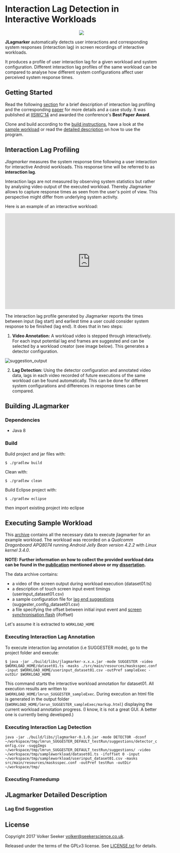 # Interaction Lag Detection in Interactive Workloads

<div align="center">
  <a href="https://www.gnu.org/licenses/gpl-3.0.en.html" target="_blank">
    <img src="https://img.shields.io/badge/license-GNU%20GPL%20v3-blue.svg?style=flat">
  </a>
</div>

**JLagmarker** automatically detects user interactions and corresponding
system responses (interaction lag) in screen recordings of interactive workloads.

It produces a profile of user interaction lag for a given workload and system
configuration. Different interaction lag profiles of the same workload can be 
compared to analyse how different system configurations affect user perceived
system response times.

## Getting Started

Read the following [section](#interaction-lag-profiling) for a brief description of interaction lag profiling and the corresponding [paper](http://www.volkerseeker.com/docs/papers/measuring_qoe_IISWC2014.pdf) 
for more details and a case study. It was published at [IISWC'14](http://www.iiswc.org/iiswc2014/) 
and awarded the conference's **Best Paper Award**.

Clone and build according to the [build instructions](#building-jlagmarker), have a look at the [sample workload](#executing-sample-workload) or read the [detailed description](#jlagmarker-detailed-description) on how to use the program.

## Interaction Lag Profiling

*Jlagmarker* measures the system response time following a user interaction for interactive
Android workloads. This response time will be referred to as **interaction lag**.

Interaction lags are not measured by observing system statistics but rather by analysing
video output of the executed workload. Thereby Jlagmarker allows to capture response times
as seen from the user's point of view. This perspective might differ from underlying system 
activity.

Here is an example of an interactive workload:

<iframe width="560" height="315" src="https://www.youtube.com/embed/_HKicclVdpc" frameborder="0" allowfullscreen></iframe>

The interaction lag profile generated by Jlagmarker reports the times between input (lag start)
and earliest time a user could consider system response to be finished (lag end). It does that
in two steps:

1. **Video Annotation:** A workload video is stepped through interactively. For each input potential
lag end frames are suggested and can be selected by a workload creator (see image below). This generates a detector configuration.

![suggestion_output](https://cloud.githubusercontent.com/assets/17176876/24946769/e982fe90-1f5b-11e7-86d2-34ef1ed159ef.png)

2. **Lag Detection:** Using the detector configuration and annotated video data, lags in each video recorded of future executions of the same workload can be found automatically. This can be done for different system configurations and differences in response times can be compared.

## Building JLagmarker

### Dependencies

* Java 8

### Build

Build project and jar files with:

```$ ./gradlew build```

Clean with:

```$ ./gradlew clean```

Build Eclipse project with:

```$ ./gradlew eclipse```

then import existing project into eclipse

## Executing Sample Workload

This [archive](https://drive.google.com/open?id=0BziCZ9zd_KatQm9UTVhqanFoMnM) 
contains all the necessary data to execute jlagmarker
for an example workload. The workload was recorded on a 
*Qualcomm Dragonboard APQ8074* running *Android Jelly Bean version 4.2.2* 
with *Linux kernel 3.4.0*.

**NOTE: Further information on how to collect the provided workload 
data can be found in the [publication](http://www.volkerseeker.com/docs/papers/measuring_qoe_IISWC2014.pdf) 
mentioned above or my [dissertation](http://www.volkerseeker.com/about/).**

The data archive contains:

* a video of the screen output during workload execution (dataset01.ts)
* a description of touch screen input event timings (userinput_dataset01.csv)
* a sample configuration file for [lag end suggestions](#lag-end-suggestion) (suggester_config_dataset01.csv)
* a file specifying the offset between initial input event and [screen synchronisation flash](#jlagmarker-detailed-description) (ifoffset)

Let's assume it is extracted to ```WORKLOAD_HOME```

### Executing Interaction Lag Annotation

To execute interaction lag annotation (i.e SUGGESTER mode), go to the project folder and execute:

```
$ java -jar ./build/libs/jlagmarker-x.x.x.jar -mode SUGGESTER -video $WORKLOAD_HOME/dataset01.ts -masks ./src/main/resources/masksspec.conf -input $WORKLOAD_HOME/userinput_dataset01.csv -outPref sampleExec -outDir $WORKLOAD_HOME
```

This command starts the interactive workload annotation for dataset01. All execution results are written to ```$WORKLOAD_HOME/lmrun_SUGGESTER_sampleExec```. During execution an html file is generated in the output folder (```$WORKLOAD_HOME/lmrun_SUGGESTER_sampleExec/markup.html```) displaying the current workload annotation progress. (I know, it is not a great GUI. A better one is currently being developed.)

### Executing Interaction Lag Detection

```java -jar ./build/libs/jlagmarker-0.1.0.jar -mode DETECTOR -dconf ~/workspace/tmp/lmrun_SUGGESTER_DEFAULT_testRun/suggestions/detector_config.csv -suggImgs ~/workspace/tmp/lmrun_SUGGESTER_DEFAULT_testRun/suggestions/ -video ~/workspace/tmp/sampleworkload/dataset01.ts -ifoffset 0 -input ~/workspace/tmp/sampleworkload/userinput_dataset01.csv -masks src/main/resources/masksspec.conf -outPref testRun -outDir ~/workspace/tmp/```


### Executing Framedump





## JLagmarker Detailed Description

### Lag End Suggestion


## License

Copyright 2017 Volker Seeker <volker@seekerscience.co.uk>.

Released under the terms of the GPLv3 license. See [LICENSE.txt](/LICENSE.txt)
for details.

